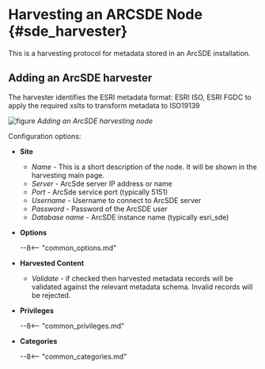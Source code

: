 # Harvesting an ARCSDE Node {#sde_harvester}

This is a harvesting protocol for metadata stored in an ArcSDE installation.

## Adding an ArcSDE harvester

The harvester identifies the ESRI metadata format: ESRI ISO, ESRI FGDC to apply the required xslts to transform metadata to ISO19139

![figure](web-harvesting-sde.png)
*Adding an ArcSDE harvesting node*

Configuration options:

-   **Site**

    -   *Name* - This is a short description of the node. It will be shown in the harvesting main page.
    -   *Server* - ArcSde server IP address or name
    -   *Port* - ArcSde service port (typically 5151)
    -   *Username* - Username to connect to ArcSDE server
    -   *Password* - Password of the ArcSDE user
    -   *Database name* - ArcSDE instance name (typically esri_sde)

-   **Options**

    --8<-- "common_options.md"

-   **Harvested Content**
    -   *Validate* - if checked then harvested metadata records will be validated against the relevant metadata schema. Invalid records will be rejected.
-   **Privileges**

    --8<-- "common_privileges.md"

-   **Categories**

    --8<-- "common_categories.md"
